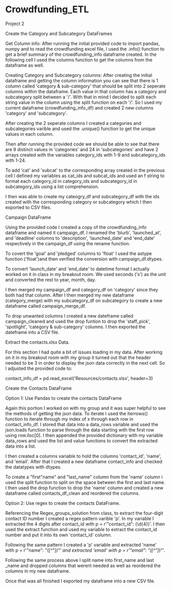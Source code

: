 # Crowdfunding_ETL
Project 2


Create the Category and Subcategory DataFrames

Get Column info:
After running the initial provided code to import pandas, numpy and to read the crowdfunding excel file, I used the .info() function to get a brief summary of the crowdfunding_info dataframe created. In the following cell I used the columns function to get the columns from the dataframe as well. 

Creating Category and Subcategory columns:
After creating the initial dataframe and getting the column information you can see that there is 1 column called 'category & sub-category' that should be split into 2 seperate columns within the dataframe. Each value in that column has a category and subcategory split between a '/'. With that in mind I decided to split each string value in the column using the split function on each '/'. So I used my current dataframe (crowdfunding_info_df) and created 2 new columns 'category' and 'subcategory'.

After creating the 2 seperate columns I created a categories and subcategories varible and used the .unique() function to get the unique values in each column. 

Then after running the provided code we should be able to see that there are 9 distinct values in 'categories' and 24 in 'subcategories' and have 2 arrays created with the variables category_ids with 1-9 and subcategory_ids with 1-24. 

To add 'cat' and 'subcat' to the corresponding array created in the previous cell I defined my variables as cat_ids and subcat_ids and used an f string to format each category_id in category_ids and subcategory_id in subcategory_ids using a list comprehension. 

I then was able to create my cateogry_df and subcategory_df with the ids created with the corresponding category or subcategory which I then exported to CSV files.


Campaign DataFrame

Using the provided code I created a copy of the crowdfunding_info dataframe and named it campaign_df. I renamed the 'blurb', 'launched_at', and 'deadline' columns to 'description', 'launched_date' and 'end_date' respectively in the campaign_df using the rename function. 

To covert the 'goal' and 'pledged' columns to 'float' I used the astype function ('float')and then verified the conversion with campaign_df.dtypes.

To convert 'launch_date' and 'end_date' to datetime format I actually worked on it in class in my breakout room. We used seconds ('s') as the unit and converted the rest to year, month, day.


I then merged my campaign_df and category_df on 'category' since they both had that column. After I then merged my new dataframe (category_merge) with my subcategory_df on subcategory to create a new dataframe called campaign_merge_df.

To drop unwanted columns I created a new dateframe called campaign_cleaned and used the drop funtion to drop the 'staff_pick', 'spotlight', 'category & sub-category' columns. I then exported the dateframe into a CSV file.


Extract the contacts.xlsx Data.

For this section I had quite a bit of issues loading in my data. After working on it in my breakout room with my group it turned out that the header needed to be 3 in order to display the json data correctly in the next cell. So I adjusted the provided code to:

contact_info_df = pd.read_excel('Resources/contacts.xlsx', header=3)

Create the Contacts DataFrame


Option 1: Use Pandas to create the contacts DataFrame

Again this portion I worked on with my group and it was super helpful to see the methods of getting the json data. To iterate I used the iterrows() function to iterate through my index of x through each row in contact_info_df. I stored that data into a data_rows variable and used the json.loads function to parse through the data starting with the first row using row.iloc[0]. I then appended the provided dictionary with my variable data_rows and used the list and value functions to convert the extracted data into a list. 

I then created a columns variable to hold the columns 'contact_id', 'name', and 'email'. After that I created a new dataframe contact_info and checked the datatypes with dtypes. 

To create a "first"name" and "last_name" column from the 'name' column i used the split function to split on the space between the first and last name. I then used the drop function to drop the 'name' column and created a new dataframe called contacts_df_clean and reordered the columns. 


Option 2: Use regex to create the contacts DataFrame.

Referencing the Regex_groups_solution from class, to extract the four-digit contact ID number I created a regex pattern varible 'p'. In my variable I extracted the 4 digits after contact_id with p = r'"contact_id": (\d{4})'.
I then used the extract function and used my variable to extract the contact_id number and put it into its own 'contact_id' column.

Following the same pattern I created a 'p' variable and extracted 'name' with p = r'"name": "([^"]*)"' and extracted 'email' with p = r'"email": "([^"]*)"'. 

Following the same process above I split name into first_name and last _name and dropped columns that werent needed as well as reordered the columns in my new dataframe.

Once that was all finished I exported my dataframe into a new CSV file. 









